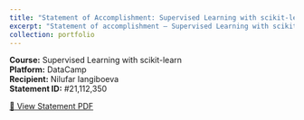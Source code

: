 ```yaml
---
title: "Statement of Accomplishment: Supervised Learning with scikit-learn"
excerpt: "Statement of accomplishment – Supervised Learning with scikit-learn (DataCamp)<br/><img src='/images/datacamp-supervised.png'>"
collection: portfolio
---
```


**Course:** Supervised Learning with scikit-learn  
**Platform:** DataCamp  
**Recipient:** Nilufar Iangiboeva  
**Statement ID:** #21,112,350

[📄 View Statement PDF](/files/DataCamp.pdf)